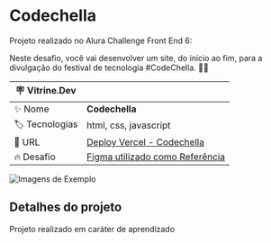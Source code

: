 # Codechella

Projeto realizado no Alura Challenge Front End 6:

Neste desafio, você vai desenvolver um site, do início ao fim, para a divulgação do festival de tecnologia #CodeChella. 🎸🤘

| :placard: Vitrine.Dev |     |
| -------------  | --- |
| :sparkles: Nome        | **Codechella**
| :label: Tecnologias | html, css, javascript
| :rocket: URL         | [Deploy Vercel - Codechella](https://codechella-git-main-elvesschweppe.vercel.app/)
| :fire: Desafio     | [Figma utilizado como Referência](https://www.figma.com/file/xHLPBeA2ujaXbBjHMK9xh7/CodeChella-%7C-Challenge-I---Front-end-2023)

<!-- Inserir imagem com a #vitrinedev ao final do link -->
![Imagens de Exemplo]([https://via.placeholder.com/1200x500.png?text=imagem+lindona+do+meu+projeto](https://raw.githubusercontent.com/ElvesSchweppe/Codechella/b8b774f1e93a30a193a512a39328cd318b423e8a/Codechella_vitrine.jpg)https://raw.githubusercontent.com/ElvesSchweppe/Codechella/b8b774f1e93a30a193a512a39328cd318b423e8a/Codechella_vitrine.jpg#vitrinedev)

## Detalhes do projeto

Projeto realizado em caráter de aprendizado
